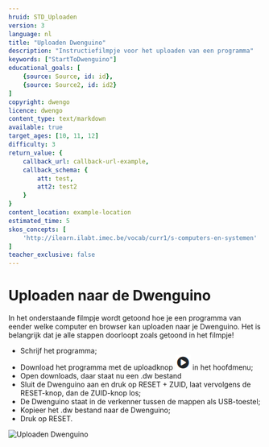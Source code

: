 ```yaml
---
hruid: STD_Uploaden
version: 3
language: nl
title: "Uploaden Dwenguino"
description: "Instructiefilmpje voor het uploaden van een programma"
keywords: ["StartToDwenguino"]
educational_goals: [
    {source: Source, id: id}, 
    {source: Source2, id: id2}
]
copyright: dwengo
licence: dwengo
content_type: text/markdown
available: true
target_ages: [10, 11, 12]
difficulty: 3
return_value: {
    callback_url: callback-url-example,
    callback_schema: {
        att: test,
        att2: test2
    }
}
content_location: example-location
estimated_time: 5
skos_concepts: [
    'http://ilearn.ilabt.imec.be/vocab/curr1/s-computers-en-systemen'
]
teacher_exclusive: false
---
```

# Uploaden naar de Dwenguino

In het onderstaande filmpje wordt getoond hoe je een programma van eender welke computer en browser kan uploaden naar je Dwenguino.
Het is belangrijk dat je alle stappen doorloopt zoals getoond in het filmpje!

* Schrijf het programma;
* Download het programma met de uploadknop ![](embed/upload.png "Uploaden") in het hoofdmenu;
* Open downloads, daar staat nu een .dw bestand
* Sluit de Dwenguino aan en druk op RESET + ZUID, laat vervolgens de RESET-knop, dan de ZUID-knop los;
* De Dwenguino staat in de verkenner tussen de mappen als USB-toestel;
* Kopieer het .dw bestand naar de Dwenguino;
* Druk op RESET.

![](@youtube/https://www.youtube.com/embed/VpAXLlT_JP0 "Uploaden Dwenguino")